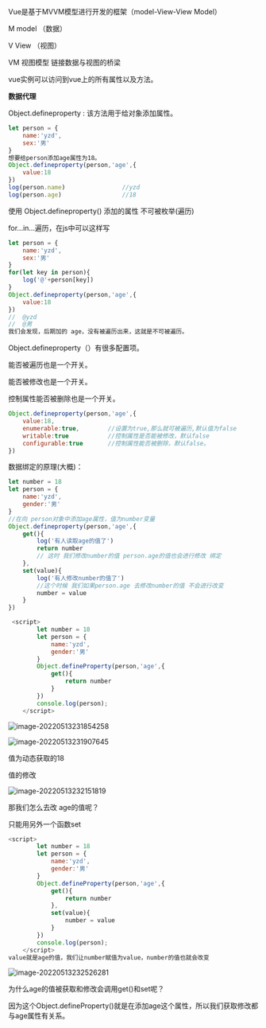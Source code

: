 Vue是基于MVVM模型进行开发的框架（model-View-View Model）



M		  model		 （数据）

V			View			（视图）

VM		视图模型		链接数据与视图的桥梁

vue实例可以访问到vue上的所有属性以及方法。



**数据代理**

Object.defineproperty : 该方法用于给对象添加属性。

```js
let person = {
	name:'yzd',
	sex:'男'
}
想要给person添加age属性为18。
Object.defineproperty(person,'age',{
	value:18
})
log(person.name)				//yzd
log(person.age)					//18
```



使用 Object.defineproperty() 添加的属性 不可被枚举(遍历)

for...in...遍历，在js中可以这样写

```js
let person = {
	name:'yzd',
	sex:'男'
}
for(let key in person){
	log('@'+person[key])
}
Object.defineproperty(person,'age',{
	value:18
})
//	@yzd
//	@男
我们会发现，后期加的 age，没有被遍历出来，这就是不可被遍历。

```

Object.defineproperty（）有很多配置项。

能否被遍历也是一个开关。

能否被修改也是一个开关。

控制属性能否被删除也是一个开关。

```js
Object.defineproperty(person,'age',{
	value:18,
	enumerable:true,		//设置为true,那么就可被遍历,默认值为false
    writable:true			//控制属性是否能被修改，默认false
    configurable:true		//控制属性能否被删除，默认false。
})
```



数据绑定的原理(大概)：

```js
let number = 18
let person = {
	name:'yzd',
	gender:'男'
}
//在向 person对象中添加age属性，值为number变量
Object.defineproperty(person,'age',{
	get(){
		log('有人读取age的值了')
		return number
		// 这时 我们修改number的值 person.age的值也会进行修改 绑定
	},
	set(value){
		log('有人修改number的值了')
		//这个时候 我们如果person.age 去修改number的值 不会进行改变
		number = value
	}
})
```

```js
 <script>
        let number = 18
        let person = {
            name:'yzd',
            gender:'男'
        }
        Object.defineProperty(person,'age',{
            get(){
                return number
            }
        })
        console.log(person);
    </script>  
```

![image-20220513231854258](C:\Users\Administrator\AppData\Roaming\Typora\typora-user-images\image-20220513231854258.png)

![image-20220513231907645](C:\Users\Administrator\AppData\Roaming\Typora\typora-user-images\image-20220513231907645.png)

值为动态获取的18



值的修改

![image-20220513232151819](C:\Users\Administrator\AppData\Roaming\Typora\typora-user-images\image-20220513232151819.png)

那我们怎么去改 age的值呢？

只能用另外一个函数set

```js
<script>
        let number = 18
        let person = {
            name:'yzd',
            gender:'男'
        }
        Object.defineProperty(person,'age',{
            get(){
                return number
            },
            set(value){
                number = value
            }
        })
        console.log(person);
    </script>  
value就是age的值，我们让number赋值为value，number的值也就会改变
```

![image-20220513232526281](C:\Users\Administrator\AppData\Roaming\Typora\typora-user-images\image-20220513232526281.png)

为什么age的值被获取和修改会调用get()和set呢？

因为这个Object.defineProperty()就是在添加age这个属性，所以我们获取修改都与age属性有关系。







